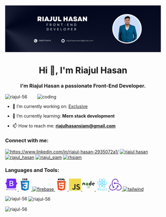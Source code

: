 ![logo](https://github.com/Riajul-56/Riajul-56/blob/main/Github%20Banner.png)
<h1 align="center">Hi 👋, I'm Riajul Hasan</h1>
<h3 align="center">I'm Riajul Hasan a passionate Front-End Developer.</h3>

<img align="right" alt="coding" width="400" src="https://user-images.githubusercontent.com/55389276/140866485-8fb1c876-9a8f-4d6a-98dc-08c4981eaf70.gif">

<p align="left"> <img src="https://komarev.com/ghpvc/?username=riajul-56&label=Profile%20views&color=0e75b6&style=flat" alt="riajul-56" /> </p>

- 🔭 I’m currently working on: [Exclusive](https://github.com/Riajul-56/Exclusive)

- 🌱 I’m currently learning: **Mern stack development**

- 📫 How to reach me: **riajulhasansiam@gmail.com**

<h3 align="left">Connect with me:</h3>
<p align="left">
<a href="https://linkedin.com/in/https://www.linkedin.com/in/riajul-hasan-2935072a1/" target="blank"><img align="center" src="https://raw.githubusercontent.com/rahuldkjain/github-profile-readme-generator/master/src/images/icons/Social/linked-in-alt.svg" alt="https://www.linkedin.com/in/riajul-hasan-2935072a1/" height="30" width="40" /></a>
<a href="https://fb.com/riajul hasan" target="blank"><img align="center" src="https://raw.githubusercontent.com/rahuldkjain/github-profile-readme-generator/master/src/images/icons/Social/facebook.svg" alt="riajul hasan" height="30" width="40" /></a>
<a href="https://instagram.com/riajul_hasan" target="blank"><img align="center" src="https://raw.githubusercontent.com/rahuldkjain/github-profile-readme-generator/master/src/images/icons/Social/instagram.svg" alt="riajul_hasan" height="30" width="40" /></a>
<a href="https://www.codechef.com/users/riajul_siam" target="blank"><img align="center" src="https://cdn.jsdelivr.net/npm/simple-icons@3.1.0/icons/codechef.svg" alt="riajul_siam" height="30" width="40" /></a>
<a href="https://codeforces.com/profile/rhsiam" target="blank"><img align="center" src="https://raw.githubusercontent.com/rahuldkjain/github-profile-readme-generator/master/src/images/icons/Social/codeforces.svg" alt="rhsiam" height="30" width="40" /></a>
</p>

<h3 align="left">Languages and Tools:</h3>
<p align="left"> <a href="https://getbootstrap.com" target="_blank" rel="noreferrer"> <img src="https://raw.githubusercontent.com/devicons/devicon/master/icons/bootstrap/bootstrap-plain-wordmark.svg" alt="bootstrap" width="40" height="40"/> </a> <a href="https://www.w3schools.com/css/" target="_blank" rel="noreferrer"> <img src="https://raw.githubusercontent.com/devicons/devicon/master/icons/css3/css3-original-wordmark.svg" alt="css3" width="40" height="40"/> </a> <a href="https://firebase.google.com/" target="_blank" rel="noreferrer"> <img src="https://www.vectorlogo.zone/logos/firebase/firebase-icon.svg" alt="firebase" width="40" height="40"/> </a> <a href="https://www.w3.org/html/" target="_blank" rel="noreferrer"> <img src="https://raw.githubusercontent.com/devicons/devicon/master/icons/html5/html5-original-wordmark.svg" alt="html5" width="40" height="40"/> </a> <a href="https://developer.mozilla.org/en-US/docs/Web/JavaScript" target="_blank" rel="noreferrer"> <img src="https://raw.githubusercontent.com/devicons/devicon/master/icons/javascript/javascript-original.svg" alt="javascript" width="40" height="40"/> </a> <a href="https://nodejs.org" target="_blank" rel="noreferrer"> <img src="https://raw.githubusercontent.com/devicons/devicon/master/icons/nodejs/nodejs-original-wordmark.svg" alt="nodejs" width="40" height="40"/> </a> <a href="https://reactjs.org/" target="_blank" rel="noreferrer"> <img src="https://raw.githubusercontent.com/devicons/devicon/master/icons/react/react-original-wordmark.svg" alt="react" width="40" height="40"/> </a> <a href="https://redux.js.org" target="_blank" rel="noreferrer"> <img src="https://raw.githubusercontent.com/devicons/devicon/master/icons/redux/redux-original.svg" alt="redux" width="40" height="40"/> </a> <a href="https://tailwindcss.com/" target="_blank" rel="noreferrer"> <img src="https://www.vectorlogo.zone/logos/tailwindcss/tailwindcss-icon.svg" alt="tailwind" width="40" height="40"/> </a> </p>

<p><img align="left" src="https://github-readme-stats.vercel.app/api/top-langs?username=riajul-56&show_icons=true&locale=en&layout=compact" alt="riajul-56" /></p>

<p>&nbsp;<img align="center" src="https://github-readme-stats.vercel.app/api?username=riajul-56&show_icons=true&locale=en" alt="riajul-56" /></p>

<p><img align="center" src="https://github-readme-streak-stats.herokuapp.com/?user=riajul-56&" alt="riajul-56" /></p>
